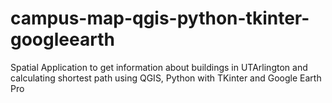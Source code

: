 # campus-map-qgis-python-tkinter-googleearth
Spatial Application to get information about buildings in UTArlington and calculating shortest path using QGIS, Python with TKinter and Google Earth Pro
